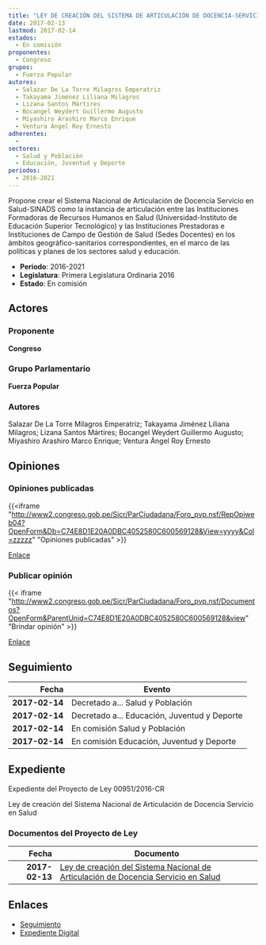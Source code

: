 ```yaml
---
title: "LEY DE CREACIÓN DEL SISTEMA DE ARTICULACIÓN DE DOCENCIA-SERVICIO EN SALUD"
date: 2017-02-13
lastmod: 2017-02-14
estados: 
  - En comisión
proponentes: 
  - Congreso
grupos: 
  - Fuerza Popular
autores: 
  - Salazar De La Torre Milagros Emperatriz
  - Takayama Jiménez Liliana Milagros
  - Lizana Santos Mártires
  - Bocangel Weydert Guillermo Augusto
  - Miyashiro Arashiro Marco Enrique
  - Ventura Ángel Roy Ernesto
adherentes: 
  - 
sectores: 
  - Salud y Población
  - Educación, Juventud y Deporte
periodos: 
  - 2016-2021
---
```


Propone crear el Sistema Nacional de Articulación de Docencia Servicio en Salud-SINADS como la instancia de articulación entre las Instituciones Formadoras de Recursos Humanos en Salud (Universidad-Instituto de Educación Superior Tecnológico) y las Instituciones Prestadoras e Instituciones de Campo de Gestión de Salud (Sedes Docentes) en los ámbitos geográfico-sanitarios correspondientes, en el marco de las políticas y planes de los sectores salud y educación.

- **Periodo**: 2016-2021
- **Legislatura**: Primera Legislatura Ordinaria 2016
- **Estado**: En comisión

## Actores

### Proponente

**Congreso**

### Grupo Parlamentario

**Fuerza Popular**

### Autores

Salazar De La Torre Milagros Emperatriz; Takayama Jiménez Liliana Milagros; Lizana Santos Mártires; Bocangel Weydert Guillermo Augusto; Miyashiro Arashiro Marco Enrique; Ventura Ángel Roy Ernesto


## Opiniones

### Opiniones publicadas

{{<iframe "http://www2.congreso.gob.pe/Sicr/ParCiudadana/Foro_pvp.nsf/RepOpiweb04?OpenForm&Db=C74E8D1E20A0DBC4052580C600569128&View=yyyy&Col=zzzzz" "Opiniones publicadas" >}}

[Enlace](http://www2.congreso.gob.pe/Sicr/ParCiudadana/Foro_pvp.nsf/RepOpiweb04?OpenForm&Db=C74E8D1E20A0DBC4052580C600569128&View=yyyy&Col=zzzzz)
### Publicar opinión

{{< iframe "http://www2.congreso.gob.pe/Sicr/ParCiudadana/Foro_pvp.nsf/Documentos?OpenForm&ParentUnid=C74E8D1E20A0DBC4052580C600569128&view" "Brindar opinión" >}}

[Enlace](http://www2.congreso.gob.pe/Sicr/ParCiudadana/Foro_pvp.nsf/Documentos?OpenForm&ParentUnid=C74E8D1E20A0DBC4052580C600569128&view)

## Seguimiento

| Fecha | Evento |
|------:|--------|
| **2017-02-14** | Decretado a... Salud y Población|
| **2017-02-14** | Decretado a... Educación, Juventud y Deporte|
| **2017-02-14** | En comisión Salud y Población|
| **2017-02-14** | En comisión Educación, Juventud y Deporte|


## Expediente

Expediente del Proyecto de Ley 00951/2016-CR

Ley de creación del Sistema Nacional de Articulación de Docencia Servicio en Salud


### Documentos del Proyecto de Ley

| Fecha | Documento |
|------:|--------|
| **2017-02-13** | [Ley de creación del Sistema Nacional de Articulación de Docencia Servicio en Salud](http://www.leyes.congreso.gob.pe/Documentos/2016_2021/Proyectos_de_Ley_y_de_Resoluciones_Legislativas/PL0095120170213.pdf) |

## Enlaces 

- [Seguimiento](http://www2.congreso.gob.pehttp://www2.congreso.gob.pe/Sicr/TraDocEstProc/CLProLey2016.nsf/f7fff46988ca05b1052578e100829cc7/c7dc478b33239fd2052580c600621d66?OpenDocument)
- [Expediente Digital](http://www2.congreso.gob.pehttp://www2.congreso.gob.pe/Sicr/TraDocEstProc/CLProLey2016.nsf/f7fff46988ca05b1052578e100829cc7/c7dc478b33239fd2052580c600621d66?OpenDocument&Click=05257FB7005EB655.eb71d0cf91d8294e05256cdf006b5706/$Body/0.1C6C)
